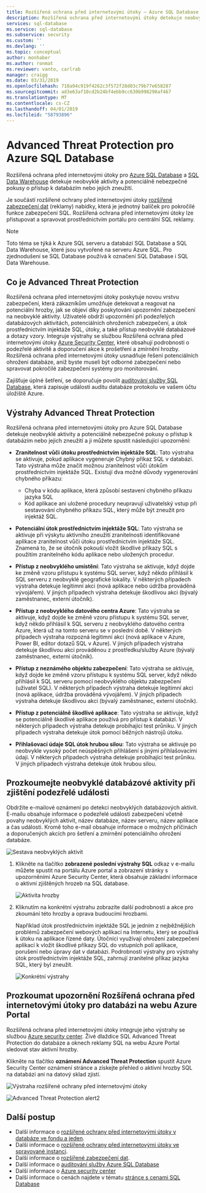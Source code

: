 ```yaml
---
title: Rozšířená ochrana před internetovými útoky – Azure SQL Database | Dokumentace Microsoftu
description: Rozšířená ochrana před internetovými útoky detekuje neobvyklé databázové aktivity značící potenciální bezpečnostní hrozby ve službě Azure SQL Database.
services: sql-database
ms.service: sql-database
ms.subservice: security
ms.custom: ''
ms.devlang: ''
ms.topic: conceptual
author: monhaber
ms.author: ronmat
ms.reviewer: vanto, carlrab
manager: craigg
ms.date: 03/31/2019
ms.openlocfilehash: 710a94c919f4262c3f572f28d03c79b77e658287
ms.sourcegitcommit: ad3e63af10cd2b24bf4ebb9cc630b998290af467
ms.translationtype: MT
ms.contentlocale: cs-CZ
ms.lasthandoff: 04/01/2019
ms.locfileid: "58793896"
---
```

# <a name="advanced-threat-protection-for-azure-sql-database"></a>Advanced Threat Protection pro Azure SQL Database

Rozšířená ochrana před internetovými útoky pro [Azure SQL Database](sql-database-technical-overview.md) a [SQL Data Warehouse](../sql-data-warehouse/sql-data-warehouse-overview-what-is.md) detekuje neobvyklé aktivity a potenciálně nebezpečné pokusy o přístup k databázím nebo jejich zneužití.

Je součástí rozšířené ochrany před internetovými útoky [rozšířené zabezpečení dat](sql-database-advanced-data-security.md) (reklamy) nabídky, která je jednotný balíček pro pokročilé funkce zabezpečení SQL. Rozšířená ochrana před internetovými útoky lze přistupovat a spravovat prostřednictvím portálu pro centrální SQL reklamy.

> [!NOTE]
> Toto téma se týká k Azure SQL serveru a databází SQL Database a SQL Data Warehouse, které jsou vytvořené na serveru Azure SQL. Pro zjednodušení se SQL Database používá k označení SQL Database i SQL Data Warehouse.

## <a name="what-is-advanced-threat-protection"></a>Co je Advanced Threat Protection

 Rozšířená ochrana před internetovými útoky poskytuje novou vrstvu zabezpečení, která zákazníkům umožňuje detekovat a reagovat na potenciální hrozby, jak se objeví díky poskytování upozornění zabezpečení na neobvyklé aktivity. Uživatelé obdrží upozornění při podezřelých databázových aktivitách, potenciálních ohroženích zabezpečení, a útok prostřednictvím injektáže SQL, útoky, a také přístup neobvyklé databázové a dotazy vzory. Integruje výstrahy se službou Rozšířená ochrana před internetovými útoky [Azure Security Center](https://azure.microsoft.com/services/security-center/), které obsahují podrobnosti o podezřelé aktivitě a doporučení akce k prošetření a zmírnění hrozby. Rozšířená ochrana před internetovými útoky usnadňuje řešení potenciálních ohrožení databáze, aniž byste museli být odborné zabezpečení nebo spravovat pokročilé zabezpečení systémy pro monitorování.

Zajišťuje úplné šetření, se doporučuje povolit [auditování služby SQL Database](sql-database-auditing.md), která zapisuje události auditu databáze protokolu ve vašem účtu úložiště Azure.  

## <a name="advanced-threat-protection-alerts"></a>Výstrahy Advanced Threat Protection

Rozšířená ochrana před internetovými útoky pro Azure SQL Database detekuje neobvyklé aktivity a potenciálně nebezpečné pokusy o přístup k databázím nebo jejich zneužití a ji můžete spustit následující upozornění:

- **Zranitelnost vůči útoku prostřednictvím injektáže SQL**: Tato výstraha se aktivuje, pokud aplikace vygeneruje Chybný příkaz SQL v databázi. Tato výstraha může značit možnou zranitelnost vůči útokům prostřednictvím injektáže SQL. Existují dva možné důvody vygenerování chybného příkazu:

  - Chyba v kódu aplikace, která způsobí sestavení chybného příkazu jazyka SQL
  - Kód aplikace ani uložené procedury neupravují uživatelský vstup při sestavování chybného příkazu SQL, který může být zneužit pro injektáž SQL.
- **Potenciální útok prostřednictvím injektáže SQL**: Tato výstraha se aktivuje při výskytu aktivního zneužití zranitelnosti identifikované aplikace zranitelnost vůči útoku prostřednictvím injektáže SQL. Znamená to, že se útočník pokouší vložit škodlivé příkazy SQL s použitím zranitelného kódu aplikace nebo uložených procedur.
- **Přístup z neobvyklého umístění**: Tato výstraha se aktivuje, když dojde ke změně vzoru přístupu k systému SQL server, když někdo přihlásil k SQL serveru z neobvyklé geografické lokality. V některých případech výstraha detekuje legitimní akci (nová aplikace nebo údržba prováděná vývojářem). V jiných případech výstraha detekuje škodlivou akci (bývalý zaměstnanec, externí útočník).
- **Přístup z neobvyklého datového centra Azure**: Tato výstraha se aktivuje, když dojde ke změně vzoru přístupu k systému SQL server, když někdo přihlásil k SQL serveru z neobvyklého datového centra Azure, která už na tomto serveru se v poslední době. V některých případech výstraha rozpozná legitimní akci (nová aplikace v Azure, Power BI, editor dotazů SQL v Azure). V jiných případech výstraha detekuje škodlivou akci prováděnou z prostředku/služby Azure (bývalý zaměstnanec, externí útočník).
- **Přístup z neznámého objektu zabezpečení**: Tato výstraha se aktivuje, když dojde ke změně vzoru přístupu k systému SQL server, když někdo přihlásil k SQL serveru pomocí neobvyklého objektu zabezpečení (uživatel SQL). V některých případech výstraha detekuje legitimní akci (nová aplikace, údržba prováděná vývojářem). V jiných případech výstraha detekuje škodlivou akci (bývalý zaměstnanec, externí útočník).
- **Přístup z potenciálně škodlivé aplikace**: Tato výstraha se aktivuje, když se potenciálně škodlivé aplikace používá pro přístup k databázi. V některých případech výstraha detekuje probíhající test průniku. V jiných případech výstraha detekuje útok pomocí běžných nástrojů útoku.
- **Přihlašovací údaje SQL útok hrubou silou**: Tato výstraha se aktivuje po neobvykle vysoký počet neúspěšných přihlášení s jinými přihlašovacími údaji. V některých případech výstraha detekuje probíhající test průniku. V jiných případech výstraha detekuje útok hrubou silou.

## <a name="explore-anomalous-database-activities-upon-detection-of-a-suspicious-event"></a>Prozkoumejte neobvyklé databázové aktivity při zjištění podezřelé události

Obdržíte e-mailové oznámení po detekci neobvyklých databázových aktivit. E-mailu obsahuje informace o podezřelé události zabezpečení včetně povahy neobvyklých aktivit, název databáze, název serveru, název aplikace a čas události. Kromě toho e-mail obsahuje informace o možných příčinách a doporučených akcích pro šetření a zmírnění potenciálního ohrožení databáze.

![Sestava neobvyklých aktivit](./media/sql-database-threat-detection/anomalous_activity_report.png)

1. Klikněte na tlačítko **zobrazené poslední výstrahy SQL** odkaz v e-mailu můžete spustit na portálu Azure portal a zobrazení stránky s upozorněními Azure Security Center, která obsahuje základní informace o aktivní zjištěných hrozeb na SQL database.

   ![Aktivita hrozby](./media/sql-database-threat-detection/active_threats.png)

2. Kliknutím na konkrétní výstrahu zobrazíte další podrobnosti a akce pro zkoumání této hrozby a oprava budoucími hrozbami.

   Například útok prostřednictvím injektáže SQL je jedním z nejběžnějších problémů zabezpečení webových aplikací na Internetu, který se používá k útoku na aplikace řízené daty. Útočníci využívají ohrožení zabezpečení aplikací k vložit škodlivé příkazy SQL do vstupních polí aplikace, porušení nebo úpravy dat v databázi. Podrobnosti výstrahy pro výstrahy útok prostřednictvím injektáže SQL, zahrnují zranitelné příkaz jazyka SQL, který byl zneužít.

   ![Konkrétní výstrahy](./media/sql-database-threat-detection/specific_alert.png)

## <a name="explore-advanced-threat-protection-alerts-for-your-database-in-the-azure-portal"></a>Prozkoumat upozornění Rozšířená ochrana před internetovými útoky pro databázi na webu Azure Portal

Rozšířená ochrana před internetovými útoky integruje jeho výstrahy se službou [Azure security center](https://azure.microsoft.com/services/security-center/). Živé dlaždice SQL Advanced Threat Protection do databáze a oknech reklamy SQL na webu Azure Portal sledovat stav aktivní hrozby.

Klikněte na tlačítko **oznámení Advanced Threat Protection** spustit Azure Security Center oznámení stránce a získejte přehled o aktivní hrozby SQL na databázi ani na datový sklad zjistí.

   ![Výstraha rozšířené ochrany před internetovými útoky](./media/sql-database-threat-detection/threat_detection_alert.png)

   ![Advanced Threat Protection alert2](./media/sql-database-threat-detection/threat_detection_alert_atp.png)

## <a name="next-steps"></a>Další postup

- Další informace o [rozšířené ochrany před internetovými útoky v databáze ve fondu a jeden](sql-database-threat-detection.md).
- Další informace o [rozšířené ochrany před internetovými útoky ve spravované instanci](sql-database-managed-instance-threat-detection.md).
- Další informace o [rozšířené zabezpečení dat](sql-database-advanced-data-security.md).
- Další informace o [auditování služby Azure SQL Database](sql-database-auditing.md)
- Další informace o [Azure security center](https://docs.microsoft.com/azure/security-center/security-center-intro)
- Další informace o cenách najdete v tématu [stránce s cenami SQL Database](https://azure.microsoft.com/pricing/details/sql-database/)  
